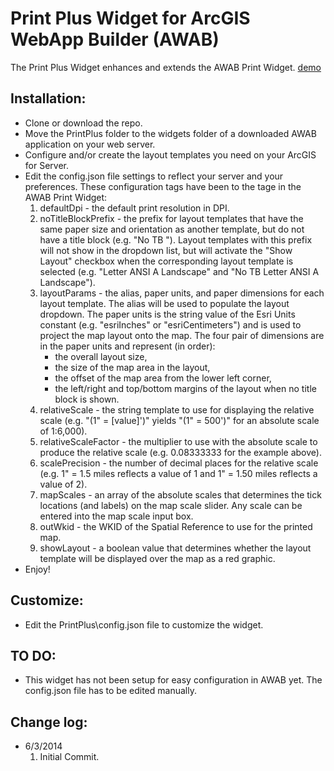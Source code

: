 # Print Plus Widget for ArcGIS WebApp Builder (AWAB)

The Print Plus Widget enhances and extends the AWAB Print Widget. [demo](http://gis.hamiltoncounty.in.gov/mapviewer1/index.html)

## Installation:
* Clone or download the repo.
* Move the PrintPlus folder to the widgets folder of a downloaded AWAB application on your web server.
* Configure and/or create the layout templates you need on your ArcGIS for Server.
* Edit the config.json file settings to reflect your server and your preferences.  These configuration tags have been to the tage in the AWAB Print Widget:
	1. defaultDpi - the default print resolution in DPI.
	2. noTitleBlockPrefix - the prefix for layout templates that have the same paper size and orientation as another template, but
     do not have a title block (e.g. "No TB ").  Layout templates with this prefix will not show in the dropdown list, but will activate
     the "Show Layout" checkbox when the corresponding layout template is selected (e.g. "Letter ANSI A Landscape" and "No TB Letter ANSI A Landscape").
	3. layoutParams - the alias, paper units, and paper dimensions for each layout template.  The alias will be used to populate the layout dropdown.  The 
     paper units is the string value of the Esri Units constant (e.g. "esriInches" or "esriCentimeters") and is used to project the map layout onto the map.
     The four pair of dimensions are in the paper units and represent (in order):
		* the overall layout size, 
		* the size of the map area in the layout, 
		* the offset of the map area from the lower left corner,
		* the left/right and top/bottom margins of the layout when no title block is shown.
	4. relativeScale - the string template to use for displaying the relative scale (e.g. "(1&quot; = [value]')" yields "(1" = 500')" for an absolute 
     scale of 1:6,000).
	5. relativeScaleFactor - the multiplier to use with the absolute scale to produce the relative scale (e.g. 0.08333333 for the example above).  
	6. scalePrecision - the number of decimal places for the relative scale (e.g. 1" = 1.5 miles reflects a value of 1 and 1" = 1.50 miles reflects a value of 2).
	7. mapScales - an array of the absolute scales that determines the tick locations (and labels) on the map scale slider.  Any scale can be 
     entered into the map scale input box.  
	8. outWkid - the WKID of the Spatial Reference to use for the printed map.
	9. showLayout - a boolean value that determines whether the layout template will be displayed over the map as a red graphic.
* Enjoy!

## Customize:
* Edit the PrintPlus\config.json file to customize the widget.

## TO DO:
* This widget has not been setup for easy configuration in AWAB yet.  The config.json file has to be edited manually.

## Change log:
* 6/3/2014
	1. Initial Commit.
